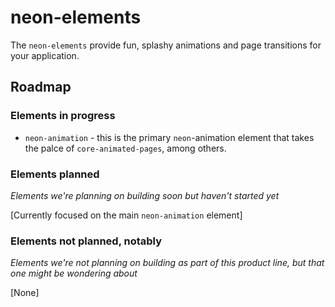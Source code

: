 # neon-elements

The `neon-elements` provide fun, splashy animations and page transitions for your application.

## Roadmap

### Elements in progress
* `neon-animation` - this is the primary `neon`-animation element that takes the palce of `core-animated-pages`, among others.

### Elements planned
_Elements we're planning on building soon but haven't started yet_

[Currently focused on the main `neon-animation` element]

### Elements not planned, notably
_Elements we're not planning on building as part of this product line, but that one might be wondering about_

[None]
